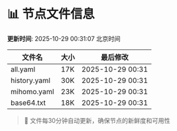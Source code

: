 # 📊 节点文件信息

**更新时间**: 2025-10-29 00:31:07 北京时间

| 文件名 | 大小 | 最后修改 |
|--------|------|----------|
| all.yaml | 17K | 2025-10-29 00:31 |
| history.yaml | 30K | 2025-10-29 00:31 |
| mihomo.yaml | 23K | 2025-10-29 00:31 |
| base64.txt | 18K | 2025-10-29 00:31 |

> 🔄 文件每30分钟自动更新，确保节点的新鲜度和可用性
